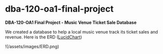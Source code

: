 # dba-120-oa1-final-project
**DBA-120-OA1 Final Project - Music Venue Ticket Sale Database**

We created a database to help a local music venue track its ticket sales and revenue.
Here is the ERD ([LucidChart](https://lucid.app/lucidchart/f3d98e80-2da0-4457-a795-b06fbfb41133/edit?viewport_loc=-214%2C56%2C2225%2C1058%2C0_0&invitationId=inv_31665265-59b2-44d0-8c11-c70ae3808f8f))

!(/assets/images/ERD.png)
